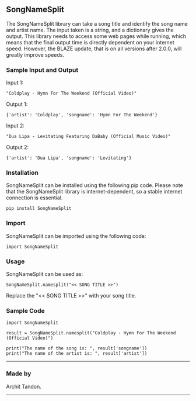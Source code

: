 ## SongNameSplit
The SongNameSplit library can take a song title and identify the song name and artist name. The input taken is a string, and a dictionary gives the output. This library needs to access some web pages while running, which means that the final output time is directly dependent on your internet speed. However, the BLAZE update, that is on all versions after 2.0.0, will greatly improve speeds.

### Sample Input and Output

Input 1:
```
"Coldplay - Hymn For The Weekend (Official Video)"
```
Output 1:
```
{'artist': 'Coldplay', 'songname': 'Hymn For The Weekend'}
```

Input 2:
```
"Dua Lipa - Levitating Featuring DaBaby (Official Music Video)"
```
Output 2:
```
{'artist': 'Dua Lipa', 'songname': 'Levitating'}
```

### Installation
SongNameSplit can be installed using the following pip code. Please note that the SongNameSplit library is internet-dependent, so a stable internet connection is essential.

```
pip install SongNameSplit
```
### Import
SongNameSplit can be imported using the following code:

```
import SongNameSplit
```
### Usage
SongNameSplit can be used as:
```
SongNameSplit.namesplit("<< SONG TITLE >>")
```
Replace the "<< SONG TITLE >>" with your song title.

### Sample Code


```
import SongNameSplit

result = SongNameSplit.namesplit("Coldplay - Hymn For The Weekend (Official Video)")

print("The name of the song is: ", result['songname'])
print("The name of the artist is: ", result['artist'])
```
****
### Made by
Archit Tandon.
****